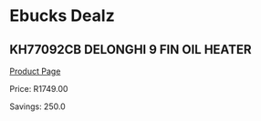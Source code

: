 
# Ebucks Dealz
## KH77092CB DELONGHI 9 FIN OIL HEATER
[Product Page](https://www.ebucks.com/web/shop/productSelected.do?prodId=1191136732&catId=1157551316)

Price: R1749.00

Savings: 250.0


	